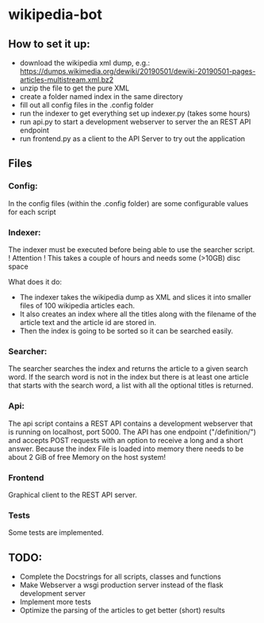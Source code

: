 # wikipedia-bot

## How to set it up:

* download the wikipedia xml dump, e.g.: https://dumps.wikimedia.org/dewiki/20190501/dewiki-20190501-pages-articles-multistream.xml.bz2
* unzip the file to get the pure XML
* create a folder named index in the same directory
* fill out all config files in the .config folder
* run the indexer to get everything set up indexer.py (takes some hours)
* run api.py to start a development webserver to server the an REST API endpoint
* run frontend.py as a client to the API Server to try out the application

## Files

### Config:

In the config files (within the .config folder) are some configurable values for each script

### Indexer:

The indexer must be executed before being able to use the searcher script.
! Attention ! This takes a couple of hours and needs some (\>10GB) disc space

What does it do:

* The indexer takes the wikipedia dump as XML and slices it into smaller files of 100 wikipedia articles each.
* It also creates an index where all the titles along with the filename of the article text and the article id are stored in.
* Then the index is going to be sorted so it can be searched easily.

### Searcher:

The searcher searches the index and returns the article to a given search word. 
If the search word is not in the index but there is at least one article that starts with the search word, a list with all the optional titles is returned.

### Api:

The api script contains a REST API contains a development webserver that is running on localhost, port 5000.
The API has one endpoint ("/definition/") and accepts POST requests with an option to receive a long and a short answer.
Because the index File is loaded into memory there needs to be about 2 GiB of free Memory on the host system!

### Frontend

Graphical client to the REST API server.

### Tests

Some tests are implemented.

## TODO:

* Complete the Docstrings for all scripts, classes and functions
* Make Webserver a wsgi production server instead of the flask development server
* Implement more tests
* Optimize the parsing of the articles to get better (short) results